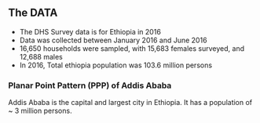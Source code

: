 ## The DATA

- The DHS Survey data is for Ethiopia in 2016
- Data was collected between January 2016 and June 2016
- 16,650 households were sampled, with 15,683 females surveyed, and 12,688 males
- In 2016, Total ethiopia population was 103.6 million persons

### Planar Point Pattern (PPP) of Addis Ababa
Addis Ababa is the capital and largest city in Ethiopia. It has a population of ~ 3 million persons. 
